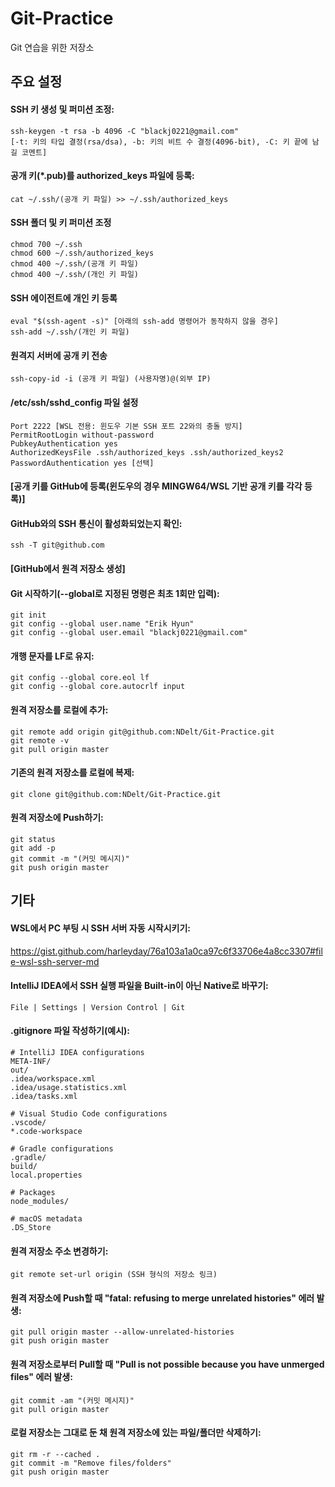 # Git-Practice  
Git 연습을 위한 저장소

## 주요 설정  
#### SSH 키 생성 및 퍼미션 조정:
```
ssh-keygen -t rsa -b 4096 -C "blackj0221@gmail.com"
[-t: 키의 타입 결정(rsa/dsa), -b: 키의 비트 수 결정(4096-bit), -C: 키 끝에 남길 코멘트]
```

#### 공개 키(*.pub)를 authorized_keys 파일에 등록:
```
cat ~/.ssh/(공개 키 파일) >> ~/.ssh/authorized_keys
```

#### SSH 폴더 및 키 퍼미션 조정
```
chmod 700 ~/.ssh
chmod 600 ~/.ssh/authorized_keys
chmod 400 ~/.ssh/(공개 키 파일)
chmod 400 ~/.ssh/(개인 키 파일)
```

#### SSH 에이전트에 개인 키 등록
```
eval "$(ssh-agent -s)" [아래의 ssh-add 명령어가 동작하지 않을 경우]
ssh-add ~/.ssh/(개인 키 파일)
```

#### 원격지 서버에 공개 키 전송
```
ssh-copy-id -i (공개 키 파일) (사용자명)@(외부 IP)
```

#### /etc/ssh/sshd_config 파일 설정
```
Port 2222 [WSL 전용: 윈도우 기본 SSH 포트 22와의 충돌 방지]
PermitRootLogin without-password
PubkeyAuthentication yes
AuthorizedKeysFile .ssh/authorized_keys .ssh/authorized_keys2
PasswordAuthentication yes [선택]
```

#### [공개 키를 GitHub에 등록(윈도우의 경우 MINGW64/WSL 기반 공개 키를 각각 등록)]

#### GitHub와의 SSH 통신이 활성화되었는지 확인:
```
ssh -T git@github.com
```

#### [GitHub에서 원격 저장소 생성]

#### Git 시작하기(--global로 지정된 명령은 최초 1회만 입력):
```
git init
git config --global user.name "Erik Hyun"
git config --global user.email "blackj0221@gmail.com"
```

#### 개행 문자를 LF로 유지:
```
git config --global core.eol lf
git config --global core.autocrlf input
```

#### 원격 저장소를 로컬에 추가:
```
git remote add origin git@github.com:NDelt/Git-Practice.git
git remote -v
git pull origin master
```

#### 기존의 원격 저장소를 로컬에 복제:
```
git clone git@github.com:NDelt/Git-Practice.git
```

#### 원격 저장소에 Push하기:
```
git status
git add -p
git commit -m "(커밋 메시지)"
git push origin master
```

## 기타  
#### WSL에서 PC 부팅 시 SSH 서버 자동 시작시키기:  
https://gist.github.com/harleyday/76a103a1a0ca97c6f33706e4a8cc3307#file-wsl-ssh-server-md

#### IntelliJ IDEA에서 SSH 실행 파일을 Built-in이 아닌 Native로 바꾸기:
```
File | Settings | Version Control | Git
```

#### .gitignore 파일 작성하기(예시):
```
# IntelliJ IDEA configurations
META-INF/
out/
.idea/workspace.xml
.idea/usage.statistics.xml
.idea/tasks.xml

# Visual Studio Code configurations
.vscode/
*.code-workspace

# Gradle configurations
.gradle/
build/
local.properties

# Packages
node_modules/

# macOS metadata
.DS_Store
```

#### 원격 저장소 주소 변경하기:
```
git remote set-url origin (SSH 형식의 저장소 링크)
```

#### 원격 저장소에 Push할 때 "fatal: refusing to merge unrelated histories" 에러 발생:
```
git pull origin master --allow-unrelated-histories
git push origin master
```

#### 원격 저장소로부터 Pull할 때 "Pull is not possible because you have unmerged files" 에러 발생:
```
git commit -am "(커밋 메시지)"
git pull origin master
```

#### 로컬 저장소는 그대로 둔 채 원격 저장소에 있는 파일/폴더만 삭제하기:
```
git rm -r --cached .
git commit -m "Remove files/folders"
git push origin master
```
